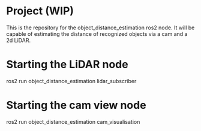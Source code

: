 # Project (WIP)
This is the repository for the object_distance_estimation ros2 node.
It will be capable of estimating the distance of recognized objects via a cam and a 2d LiDAR.

# Starting the LiDAR node
ros2 run object_distance_estimation lidar_subscriber

# Starting the cam view node
ros2 run object_distance_estimation cam_visualisation

